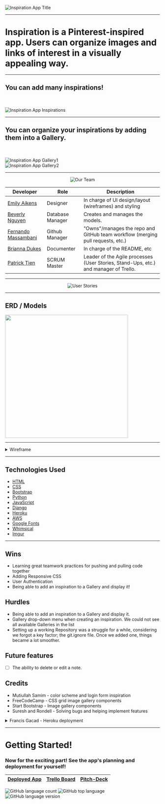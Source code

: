 ![Inspiration App Title](https://imgur.com/doH7LHA.png)

---

# Inspiration is a Pinterest-inspired app. Users can organize images and links of interest in a visually appealing way.

---

## You can add many inspirations!
<br><br>
![Inspiration App Inspirations](https://imgur.com/umrXFll.png)

---

## You can organize your inspirations by adding them into a Gallery.
<br><br>
![Inspiration App Gallery1](https://imgur.com/91wg9yo.png)
<br>
![Inspiration App Gallery2](https://imgur.com/rknGm26.png)

---

<p align="center" width="400">
    <img src="https://imgur.com/KNrvJVa.png" alt="Our Team">
</p>

| Developer | Role | Description |
| ------ | ------ | ------ |
| [Emily Aikens](https://github.com/emilyaikens) | Designer | In charge of UI design/layout (wireframes) and styling |
| [Beverly Nguyen](https://github.com/heyitsmebev) | Database Manager | Creates and manages the models. |
| [Fernando Massambani](https://github.com/fernando-massa) | Github Manager | "Owns"/manages the repo and GitHub team workflow (merging pull requests, etc.) |
| [Brianna Dukes](https://github.com/BDukesuwu) | Documenter | In charge of the README, etc |
| [Patrick Tien](https://github.com/CPTien) | SCRUM Master | Leader of the Agile processes (User Stories, Stand-Ups, etc.) and manager of Trello. |

---

<p align="center" width="400">
    <img src="https://imgur.com/A5O2hpU.png" alt="User Stories">
</p>

---

## ERD / Models
<img width="400" src="https://imgur.com/v2jFi85.png/400">
<img width="400" https://imgur.com/dHaMDLG.png/400">


---

<details>
<summary>Wireframe</summary>
<img src="https://imgur.com/bgMf3wY.png" width="500">
<img src="https://imgur.com/5uuWlJG.png" width="500">
<img src="https://imgur.com/eaCIG4Y.png" width="500">
</details>

---

## Technologies Used

- [HTML](https://www.w3schools.com/html/)
- [CSS](https://www.w3schools.com/cssref/)
- [Bootstrap](https://bootstrap.build/app)
- [Python](https://www.python.org/about/)
- [JavaScript](https://developer.mozilla.org/en-US/)
- [Django](https://www.djangoproject.com/start/overview/)
- [Heroku](https://www.heroku.com/home)
- [AWS](https://aws.amazon.com/)
- [Google Fonts](https://fonts.google.com/)
- [Whimsical](https://whimsical.com/)
- [Imgur](https://imgur.com/)

---

## Wins
- Learning great teamwork practices for pushing and pulling code together
- Adding Responsive CSS
- User Authentication
- Being able to add an inspiration to a Gallery and display it!


## Hurdles
- Being able to add an inspiration to a Gallery and display it.
- Gallery drop-down menu when creating an inspiration. We could not see all available Galleries in the list
- Setting up a working Repository was a struggle for a while, considering we forgot a key factor; the git.ignore file. Once we added one, things became a lot smoother.

## Future features

- [ ] The ability to delete or edit a note.

## Credits
- Mutiullah Samim - color scheme and login form inspiration
- FreeCodeCamp - CSS grid image gallery components
- Start Bootstrap - Image gallery components
- Suresh and Rondell - Solving bugs and helping implement features
<details>
<summary> Francis Gacad - Heroku deployment </summary>
<img src="https://imgur.com/p6bdJEY.png" width="300">
</details>

---

# Getting Started!
### Now for the exciting part! See the app's planning and deployment for yourself!
|[Deployed App](https://inspiration-ga725.herokuapp.com/)|[Trello Board](https://trello.com/b/tNdKNxmT/ronderllers?filter=alleries+I)|[Pitch-Deck](https://docs.google.com/presentation/d/1hi6yCpexeiiNKeDX1u-ZwK9r6ZZLTa1S5EaUycihSCo/edit#slide=id.g1567ac0b181_1_16839)|
|---|---|---|

![GitHub language count](https://img.shields.io/github/languages/count/fernando-massa/inspirations)
![GitHub top language](https://img.shields.io/github/languages/top/fernando-massa/inspirations?color=pink)
![GitHub language version](https://img.shields.io/pypi/pyversions/Django)
